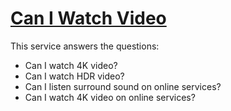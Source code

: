 # [Can I Watch Video](https://vvideo.github.io/caniwatchvideo)

This service answers the questions:
+ Can I watch 4K video?
+ Can I watch HDR video?
+ Can I listen surround sound on online services?
+ Can I watch 4K video on online services?
